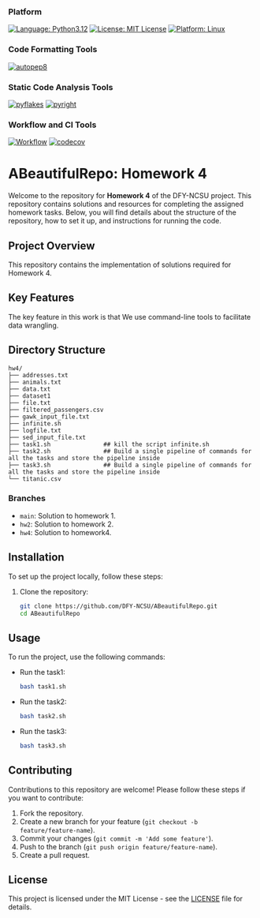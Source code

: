 ### Platform
[![Language: Python3.12](https://img.shields.io/badge/python-3.12-blue.svg)](https://www.python.org/downloads/release/python-3121/)
[![License: MIT License](https://img.shields.io/badge/license-MIT-green.svg)](https://opensource.org/license/mit)
[![Platform: Linux](https://img.shields.io/badge/platform-linux-blue.svg)](https://www.linux.org/)

### Code Formatting Tools
[![autopep8](https://img.shields.io/badge/code%20style-autopep8-yellowgreen)](https://github.com/DFY-NCSU/ABeautifulRepo/actions/runs/11086371765)

### Static Code Analysis Tools
[![pyflakes](https://img.shields.io/badge/lint-pyflakes-green)](https://github.com/DFY-NCSU/ABeautifulRepo/actions/runs/11086371765)
[![pyright](https://img.shields.io/badge/pyright-passing-brightgreen)](https://github.com/DFY-NCSU/ABeautifulRepo/actions/runs/11086371765)

### Workflow and CI Tools
[![Workflow](https://github.com/DFY-NCSU/ABeautifulRepo/actions/workflows/python-app-hw2.yml/badge.svg)](https://github.com/DFY-NCSU/ABeautifulRepo/actions/runs/11086371765)
[![codecov](https://codecov.io/gh/DFY-NCSU/ABeautifulRepo/branch/hw2/graph/badge.svg?token=R5ERFINN0D)](https://codecov.io/gh/DFY-NCSU/ABeautifulRepo/tree/hw2)


# ABeautifulRepo: Homework 4

Welcome to the repository for **Homework 4** of the DFY-NCSU project. This repository contains solutions and resources for completing the assigned homework tasks. Below, you will find details about the structure of the repository, how to set it up, and instructions for running the code.


## Project Overview

This repository contains the implementation of solutions required for Homework 4.

## Key Features

The key feature in this work is that We use command-line tools to facilitate data wrangling.
## Directory Structure

```
hw4/
├── addresses.txt    
├── animals.txt
├── data.txt
├── dataset1
├── file.txt
├── filtered_passengers.csv
├── gawk_input_file.txt
├── infinite.sh
├── logfile.txt
├── sed_input_file.txt
├── task1.sh               ## kill the script infinite.sh
├── task2.sh               ## Build a single pipeline of commands for all the tasks and store the pipeline inside
├── task3.sh               ## Build a single pipeline of commands for all the tasks and store the pipeline inside
└── titanic.csv
```

### Branches

- `main`: Solution to homework 1.
- `hw2`: Solution to homework 2.
- `hw4`: Solution to homework4.
  
## Installation

To set up the project locally, follow these steps:

1. Clone the repository:
   ```bash
   git clone https://github.com/DFY-NCSU/ABeautifulRepo.git
   cd ABeautifulRepo
   ```

## Usage

To run the project, use the following commands:

- Run the task1:
   ```bash
   bash task1.sh
   ```

- Run the task2:
   ```bash
   bash task2.sh
   ```

- Run the task3:
   ```bash
   bash task3.sh
   ```
   
## Contributing

Contributions to this repository are welcome! Please follow these steps if you want to contribute:

1. Fork the repository.
2. Create a new branch for your feature (`git checkout -b feature/feature-name`).
3. Commit your changes (`git commit -m 'Add some feature'`).
4. Push to the branch (`git push origin feature/feature-name`).
5. Create a pull request.

## License

This project is licensed under the MIT License - see the [LICENSE](LICENSE) file for details.
